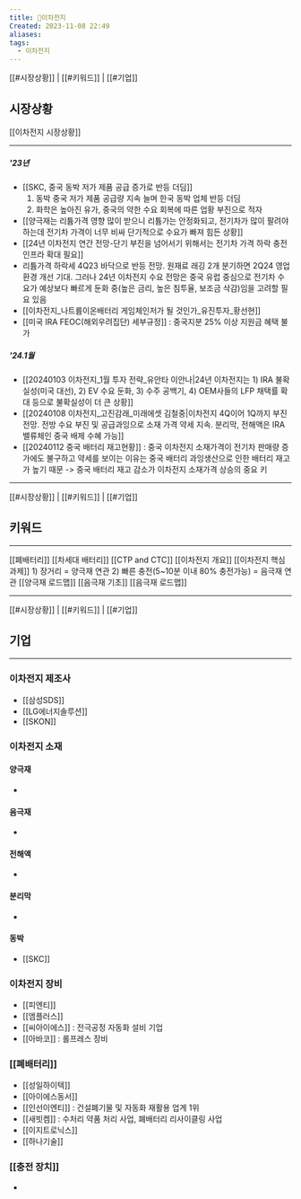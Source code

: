 ```yaml
---
title: 🔋이차전지
Created: 2023-11-08 22:49
aliases: 
tags:
  - 이차전지
---
```

[[#시장상황]] | [[#키워드]] | [[#기업]]
## 시장상황
[[이차전지 시장상황]]
***
##### '23년
- [[SKC, 중국 동박 저가 제품 공급 증가로 반등 더딤]]
	1. 동박 중국 저가 제품 공급량 지속 늘며 한국 동박 업체 반등 더딤
	2. 화학은 높아진 유가, 중국의 약한 수요 회복에 따른 업황 부진으로 적자
- [[양극재는 리튬가격 영향 많이 받으니 리튬가는 안정화되고, 전기차가 많이 팔려야 하는데 전기차 가격이 너무 비싸 단기적으로 수요가 빠져 힘든 상황]]
- [[24년 이차전지 연간 전망-단기 부진을 넘어서기 위해서는 전기차 가격 하락 충전인프라 확대 필요]]
- 리튬가격 하락세 4Q23 바닥으로 반등 전망. 원재료 래깅 2개 분기하면 2Q24 영업환경 개선 기대. 그러나 24년 이차전지 수요 전망은 중국 유럽 중심으로 전기차 수요가 예상보다 빠르게 둔화 중(높은 금리, 높은 침투율, 보조금 삭감)임을 고려할 필요 있음 
- [[이차전지_나트륨이온배터리 게임체인저가 될 것인가_유진투자_황선현]]
- [[미국 IRA FEOC(해외우려집단) 세부규정]] : 중국지분 25% 이상 지원금 혜택 불가
##### '24.1월
- [[20240103 이차전지_1월 투자 전략_유안타 이안나|24년 이차전지는 1) IRA 불확실성(미국 대선), 2) EV 수요 둔화, 3) 수주 공백기, 4) OEM사들의 LFP 채택률 확대 등으로 불확실성이 더 큰 상황]]
- [[20240108 이차전지_고진감래_미래에셋 김철중|이차전지 4Q이어 1Q까지 부진 전망. 전방 수요 부진 및 공급과잉으로 소재 가격 약세 지속. 분리막, 전해액은 IRA 밸류체인 중국 배제 수혜 가능]]
- [[20240112 중국 배터리 재고현황]] : 중국 이차전지 소재가격이 전기차 판매량 증가에도 불구하고 약세를 보이는 이유는 중국 배터리 과잉생산으로 인한 배터리 재고가 높기 때문 -> 중국 배터리 재고 감소가 이차전지 소재가격 상승의 중요 키

---
[[#시장상황]] | [[#키워드]] | [[#기업]]
## 키워드
***
[[폐배터리]]
[[차세대 배터리]]
[[CTP and CTC]]
[[이차전지 개요]]
[[이차전지 핵심과제]] 
	1) 장거리 = 양극재 연관
	2) 빠른 충전(5~10분 이내 80% 충전가능) = 음극재 연관
[[양극재 로드맵]]
[[음극재 기초]]
[[음극재 로드맵]]


---
[[#시장상황]] | [[#키워드]] | [[#기업]]
## 기업
***

### 이차전지 제조사
- [[삼성SDS]]
- [[LG에너지솔루션]]
- [[SKON]]

### 이차전지 소재
#### 양극재
- 
#### 음극재
- 
#### 전해액
- 
#### 분리막
- 
#### 동박
- [[SKC]]

### 이차전지 장비
- [[피엔티]]
- [[엠플러스]]
- [[씨아이에스]] : 전극공정 자동화 설비 기업
- [[아바코]] : 롤프레스 장비

### [[폐배터리]]
- [[성일하이텍]]
- [[아이에스동서]]
- [[인선이엔티]] : 건설폐기물 및 자동화 재활용 업계 1위
- [[새빗켐]] : 수처리 약품 처리 사업, 폐배터리 리사이클링 사업
- [[이지트로닉스]] 
- [[하나기술]]

### [[충전 장치]]
- 

